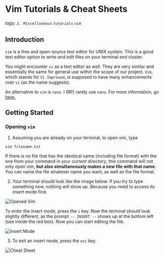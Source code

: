 # Vim Tutorials & Cheat Sheets
###### tags: `3. Miscellaneous` `tutorials` `vim`

## Introduction 
`vim` is a free and open-source text editor for UNIX system. This is a good text editor option to write and edit files on your terminal and cluster. 

You might encounter `vi` as a text editor as well. They are very similar and essentially the same for general use within the scope of our project. `Vim`, which stands for `Vi Improved`, is supposed to have many enhancements over `vi` (as the name suggests).

An alternative to `vim` is `nano`. I (RP) rarely use `nano`. For more information, go [here.](https://linuxize.com/post/how-to-use-nano-text-editor/#:~:text=GNU%20nano%20is%20an%20easy,%2D8%20encoding%2C%20and%20more.) 

## Getting Started 
### Opening `vim`
1. Assuming you are already on your terminal, to open vim, type
```
vim filename.txt
```
If there is no file that has the identical name (including file format) with the one from your command in your *current directory*, this command will not only open vim, **but also simultaneously makes a new file with that name**. You can name the file whatever name you want, as well as the file format. 

2. Your terminal should look like the image below. If you try to type something now, nothing will show up. Because you need to access its insert mode first. 

![Opened Vim](https://i.imgur.com/DGDpw9a.png) 

To enter the insert mode, press the `i` key. Now the terminal should look slightly different, as the prompt `-- INSERT --` shows up at the bottom left (see inside the red box). Now you can start editing the file. 

![Insert Mode](https://imgur.com/RMp9uRe.png)

3. To exit an insert mode, press the `esc` key. 



![Cheat Sheet](https://res.cloudinary.com/acloud-guru/image/fetch/c_thumb,f_auto,q_auto,w_1920/https://acg-wordpress-content-production.s3.us-west-2.amazonaws.com/app/uploads/2020/06/vim-2.png)